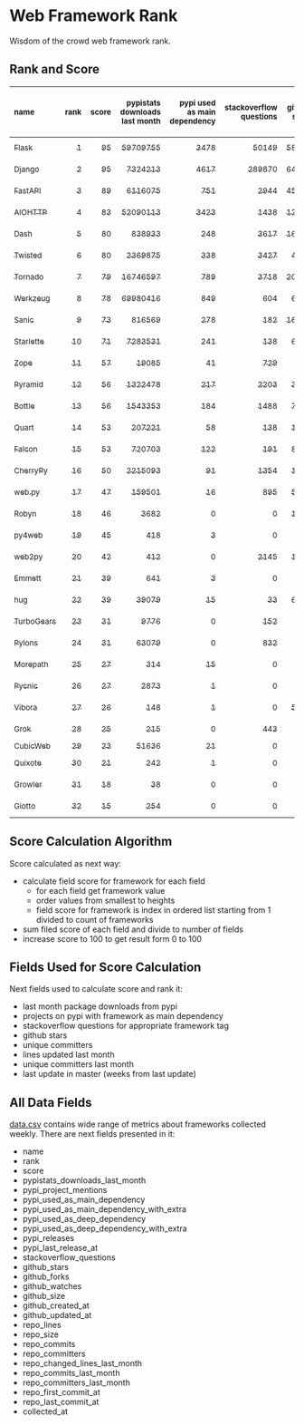 # Web Framework Rank
Wisdom of the crowd web framework rank.

## Rank and Score
<sub>name</sub> | <sub>rank</sub> | <sub>score</sub> | <sub>pypistats downloads last month</sub> | <sub>pypi used as main dependency</sub> | <sub>stackoverflow questions</sub> | <sub>github stars</sub> | <sub>repo unique committers</sub> | <sub>repo changed lines last month</sub> | <sub>repo unique committers last month</sub> | <sub>repo last commit</sub>
:--- | ---: | ---: | ---: | ---: | ---: | ---: | ---: | ---: | ---: | ---:
[<sub>Flask</sub>](https://github.com/pallets/flask "first commit: 2010-04-06; uses: Werkzeug") | [<sub>1</sub>](# "▲ +1 last week") | [<sub>95</sub>](# "▲ +3 last week") | [<sub>59709755</sub>](# "  #2 in pypistats downloads last month +1.39% last week") | [<sub>3478</sub>](# "  #2 in pypi used as main dependency +0.46% last week") | [<sub>50149</sub>](# "  #2 in stackoverflow questions +0.16% last week") | [<sub>58980</sub>](# "  #2 in github stars +0.13% last week") | [<sub>789</sub>](# "  #2 in repo unique committers +0.77% last week") | [<sub>2162</sub>](# "▲ #5 in repo changed lines last month +262.75% last week") | [<sub>12</sub>](# "  #3 in repo unique committers last month +33.33% last week") | [<sub>2022-05-14</sub>](# "▲ #1 in repo last commit 1 week ago")
[<sub>Django</sub>](https://github.com/django/django "first commit: 2005-07-13") | [<sub>2</sub>](# "▼ -1 last week") | [<sub>95</sub>](# "▼ +0 last week") | [<sub>7324213</sub>](# "  #5 in pypistats downloads last month -0.11% last week") | [<sub>4617</sub>](# "  #1 in pypi used as main dependency +0.57% last week") | [<sub>289870</sub>](# "  #1 in stackoverflow questions +0.12% last week") | [<sub>64062</sub>](# "  #1 in github stars +0.23% last week") | [<sub>2690</sub>](# "  #1 in repo unique committers +0.15% last week") | [<sub>5675</sub>](# "  #3 in repo changed lines last month +27.41% last week") | [<sub>39</sub>](# "▼ #2 in repo unique committers last month -4.88% last week") | [<sub>2022-05-13</sub>](# "▼ #4 in repo last commit 1 week ago")
[<sub>FastAPI</sub>](https://github.com/tiangolo/fastapi "first commit: 2018-12-05; uses: Starlette") | [<sub>3</sub>](# "  +0 last week") | [<sub>89</sub>](# "  +4 last week") | [<sub>6116075</sub>](# "  #7 in pypistats downloads last month +2.94% last week") | [<sub>751</sub>](# "  #6 in pypi used as main dependency +0.67% last week") | [<sub>2944</sub>](# "  #6 in stackoverflow questions +1.48% last week") | [<sub>45127</sub>](# "  #3 in github stars +1.0% last week") | [<sub>329</sub>](# "  #8 in repo unique committers +10.03% last week") | [<sub>5155</sub>](# "  #4 in repo changed lines last month +586.42% last week") | [<sub>44</sub>](# "▲ #1 in repo unique committers last month +633.33% last week") | [<sub>2022-05-14</sub>](# "▲ #1 in repo last commit 1 week ago")
[<sub>AIOHTTP</sub>](https://github.com/aio-libs/aiohttp "first commit: 2013-10-01") | [<sub>4</sub>](# "  +0 last week") | [<sub>83</sub>](# "  +0 last week") | [<sub>52090113</sub>](# "  #3 in pypistats downloads last month +1.37% last week") | [<sub>3423</sub>](# "  #3 in pypi used as main dependency +0.59% last week") | [<sub>1438</sub>](# "  #10 in stackoverflow questions +0.7% last week") | [<sub>12425</sub>](# "  #7 in github stars +0.18% last week") | [<sub>665</sub>](# "  #3 in repo unique committers +0.3% last week") | [<sub>49</sub>](# "  #14 in repo changed lines last month -14.04% last week") | [<sub>9</sub>](# "▼ #5 in repo unique committers last month +12.5% last week") | [<sub>2022-05-13</sub>](# "▼ #4 in repo last commit 1 week ago")
[<sub>Dash</sub>](https://github.com/plotly/dash "first commit: 2015-04-10") | [<sub>5</sub>](# "▲ +1 last week") | [<sub>80</sub>](# "▲ -1 last week") | [<sub>838933</sub>](# "  #12 in pypistats downloads last month -0.61% last week") | [<sub>248</sub>](# "  #9 in pypi used as main dependency +0.81% last week") | [<sub>3617</sub>](# "  #4 in stackoverflow questions +0.5% last week") | [<sub>16448</sub>](# "  #5 in github stars +0.25% last week") | [<sub>138</sub>](# "  #16 in repo unique committers +0.0% last week") | [<sub>759260</sub>](# "  #1 in repo changed lines last month -5.47% last week") | [<sub>12</sub>](# "▼ #3 in repo unique committers last month +0.0% last week") | [<sub>2022-05-12</sub>](# "▼ #4 in repo last commit 1 week ago")
[<sub>Twisted</sub>](https://github.com/twisted/twisted "first commit: 2001-07-09") | [<sub>6</sub>](# "▼ -1 last week") | [<sub>80</sub>](# "▼ -2 last week") | [<sub>2369875</sub>](# "  #8 in pypistats downloads last month -0.01% last week") | [<sub>338</sub>](# "  #7 in pypi used as main dependency +0.0% last week") | [<sub>3427</sub>](# "  #5 in stackoverflow questions +0.09% last week") | [<sub>4596</sub>](# "  #15 in github stars +0.22% last week") | [<sub>272</sub>](# "  #9 in repo unique committers +0.0% last week") | [<sub>12833</sub>](# "  #2 in repo changed lines last month +38.6% last week") | [<sub>8</sub>](# "▲ #6 in repo unique committers last month +60.0% last week") | [<sub>2022-05-11</sub>](# "▼ #4 in repo last commit 1 week ago")
[<sub>Tornado</sub>](https://github.com/tornadoweb/tornado "first commit: 2009-09-09") | [<sub>7</sub>](# "▲ +1 last week") | [<sub>79</sub>](# "▲ +0 last week") | [<sub>16746597</sub>](# "  #4 in pypistats downloads last month +2.16% last week") | [<sub>789</sub>](# "  #5 in pypi used as main dependency +0.13% last week") | [<sub>3718</sub>](# "  #3 in stackoverflow questions -0.05% last week") | [<sub>20543</sub>](# "  #4 in github stars +0.04% last week") | [<sub>438</sub>](# "  #5 in repo unique committers +0.0% last week") | [<sub>12</sub>](# "  #15 in repo changed lines last month -64.71% last week") | [<sub>2</sub>](# "▼ #12 in repo unique committers last month +0.0% last week") | [<sub>2022-04-22</sub>](# "▼ #14 in repo last commit 4 weeks ago")
[<sub>Werkzeug</sub>](https://github.com/pallets/werkzeug "first commit: 2007-05-04; used by: Flask and Quart") | [<sub>8</sub>](# "▼ -1 last week") | [<sub>78</sub>](# "▼ -2 last week") | [<sub>69980416</sub>](# "  #1 in pypistats downloads last month +1.94% last week") | [<sub>849</sub>](# "  #4 in pypi used as main dependency +0.71% last week") | [<sub>604</sub>](# "  #15 in stackoverflow questions -0.17% last week") | [<sub>6073</sub>](# "  #12 in github stars +0.08% last week") | [<sub>462</sub>](# "  #4 in repo unique committers +0.0% last week") | [<sub>600</sub>](# "  #8 in repo changed lines last month +0.0% last week") | [<sub>5</sub>](# "  #7 in repo unique committers last month +0.0% last week") | [<sub>2022-05-01</sub>](# "▼ #12 in repo last commit 2 weeks ago")
[<sub>Sanic</sub>](https://github.com/sanic-org/sanic "first commit: 2016-05-26") | [<sub>9</sub>](# "▲ +1 last week") | [<sub>73</sub>](# "▲ +3 last week") | [<sub>816569</sub>](# "  #13 in pypistats downloads last month +2.26% last week") | [<sub>278</sub>](# "  #8 in pypi used as main dependency +1.09% last week") | [<sub>182</sub>](# "  #18 in stackoverflow questions +0.55% last week") | [<sub>16105</sub>](# "  #6 in github stars +0.07% last week") | [<sub>350</sub>](# "  #7 in repo unique committers +0.0% last week") | [<sub>337</sub>](# "▲ #10 in repo changed lines last month +73.71% last week") | [<sub>5</sub>](# "▲ #7 in repo unique committers last month +25.0% last week") | [<sub>2022-05-12</sub>](# "▲ #4 in repo last commit 1 week ago")
[<sub>Starlette</sub>](https://github.com/encode/starlette "first commit: 2018-06-25; used by: FastAPI") | [<sub>10</sub>](# "▼ -1 last week") | [<sub>71</sub>](# "▼ -2 last week") | [<sub>7283531</sub>](# "  #6 in pypistats downloads last month +2.85% last week") | [<sub>241</sub>](# "  #10 in pypi used as main dependency +0.84% last week") | [<sub>138</sub>](# "▲ #20 in stackoverflow questions +0.73% last week") | [<sub>6950</sub>](# "  #10 in github stars +0.4% last week") | [<sub>211</sub>](# "  #12 in repo unique committers +0.0% last week") | [<sub>716</sub>](# "▼ #7 in repo changed lines last month -3.89% last week") | [<sub>5</sub>](# "▼ #7 in repo unique committers last month -16.67% last week") | [<sub>2022-05-09</sub>](# "▼ #4 in repo last commit 1 week ago")
[<sub>Zope</sub>](https://github.com/zopefoundation/Zope "first commit: 1996-06-17") | [<sub>11</sub>](# "▲ +4 last week") | [<sub>57</sub>](# "▲ +3 last week") | [<sub>19085</sub>](# "  #20 in pypistats downloads last month -6.88% last week") | [<sub>41</sub>](# "  #16 in pypi used as main dependency +0.0% last week") | [<sub>729</sub>](# "  #14 in stackoverflow questions +0.14% last week") | [<sub>288</sub>](# "  #25 in github stars +0.0% last week") | [<sub>172</sub>](# "  #14 in repo unique committers +0.58% last week") | [<sub>113</sub>](# "▲ #11 in repo changed lines last month -38.92% last week") | [<sub>3</sub>](# "▲ #10 in repo unique committers last month +50.0% last week") | [<sub>2022-05-11</sub>](# "▲ #4 in repo last commit 1 week ago")
[<sub>Pyramid</sub>](https://github.com/Pylons/pyramid "first commit: 2008-07-04; used by: CubicWeb") | [<sub>12</sub>](# "  +0 last week") | [<sub>56</sub>](# "  +0 last week") | [<sub>1322478</sub>](# "  #11 in pypistats downloads last month -1.74% last week") | [<sub>217</sub>](# "  #11 in pypi used as main dependency +0.46% last week") | [<sub>2203</sub>](# "  #7 in stackoverflow questions -0.05% last week") | [<sub>3661</sub>](# "  #16 in github stars +0.05% last week") | [<sub>358</sub>](# "  #6 in repo unique committers +0.0% last week") | [<sub>0</sub>](# "▲ #16 in repo changed lines last month +100% last week") | [<sub>0</sub>](# "▲ #16 in repo unique committers last month +100% last week") | [<sub>2022-03-13</sub>](# "  #20 in repo last commit 9 weeks ago")
[<sub>Bottle</sub>](https://github.com/bottlepy/bottle "first commit: 2009-06-30") | [<sub>13</sub>](# "  +0 last week") | [<sub>56</sub>](# "  +1 last week") | [<sub>1543353</sub>](# "  #10 in pypistats downloads last month -4.5% last week") | [<sub>184</sub>](# "  #12 in pypi used as main dependency +1.66% last week") | [<sub>1488</sub>](# "  #9 in stackoverflow questions +0.13% last week") | [<sub>7608</sub>](# "  #9 in github stars +0.07% last week") | [<sub>226</sub>](# "  #11 in repo unique committers +0.0% last week") | [<sub>0</sub>](# "▲ #16 in repo changed lines last month +100% last week") | [<sub>0</sub>](# "▲ #16 in repo unique committers last month +100% last week") | [<sub>2022-03-01</sub>](# "  #22 in repo last commit 11 weeks ago")
[<sub>Quart</sub>](https://gitlab.com/pgjones/quart "first commit: 2017-05-14; uses: Werkzeug") | [<sub>14</sub>](# "  +0 last week") | [<sub>53</sub>](# "  -2 last week") | [<sub>207221</sub>](# "  #15 in pypistats downloads last month -2.16% last week") | [<sub>58</sub>](# "  #15 in pypi used as main dependency +1.75% last week") | [<sub>138</sub>](# "  #20 in stackoverflow questions +0.0% last week") | [<sub>1051</sub>](# "  #20 in github stars +0.29% last week") | [<sub>68</sub>](# "  #19 in repo unique committers +0.0% last week") | [<sub>68</sub>](# "▲ #12 in repo changed lines last month +0.0% last week") | [<sub>1</sub>](# "  #14 in repo unique committers last month +0.0% last week") | [<sub>2022-05-02</sub>](# "▼ #12 in repo last commit 2 weeks ago")
[<sub>Falcon</sub>](https://github.com/falconry/falcon "first commit: 2012-12-06; used by: hug") | [<sub>15</sub>](# "▼ -4 last week") | [<sub>53</sub>](# "▼ -6 last week") | [<sub>720703</sub>](# "  #14 in pypistats downloads last month +0.61% last week") | [<sub>122</sub>](# "  #13 in pypi used as main dependency +0.0% last week") | [<sub>191</sub>](# "  #17 in stackoverflow questions +0.0% last week") | [<sub>8762</sub>](# "  #8 in github stars +0.06% last week") | [<sub>194</sub>](# "  #13 in repo unique committers +0.0% last week") | [<sub>0</sub>](# "  #16 in repo changed lines last month -100.0% last week") | [<sub>0</sub>](# "▼ #16 in repo unique committers last month -100.0% last week") | [<sub>2022-04-09</sub>](# "  #16 in repo last commit 6 weeks ago")
[<sub>CherryPy</sub>](https://github.com/cherrypy/cherrypy "first commit: 2004-11-20") | [<sub>16</sub>](# "  +0 last week") | [<sub>50</sub>](# "  +0 last week") | [<sub>2215093</sub>](# "  #9 in pypistats downloads last month -1.4% last week") | [<sub>91</sub>](# "  #14 in pypi used as main dependency +0.0% last week") | [<sub>1354</sub>](# "  #11 in stackoverflow questions +0.0% last week") | [<sub>1541</sub>](# "  #18 in github stars +0.39% last week") | [<sub>145</sub>](# "  #15 in repo unique committers +0.0% last week") | [<sub>0</sub>](# "▲ #16 in repo changed lines last month +100% last week") | [<sub>0</sub>](# "▲ #16 in repo unique committers last month +100% last week") | [<sub>2022-03-13</sub>](# "  #20 in repo last commit 9 weeks ago")
[<sub>web.py</sub>](https://github.com/webpy/webpy "first commit: 1970-01-01") | [<sub>17</sub>](# "▲ +1 last week") | [<sub>47</sub>](# "▲ +1 last week") | [<sub>159501</sub>](# "  #16 in pypistats downloads last month +6.3% last week") | [<sub>16</sub>](# "  #18 in pypi used as main dependency +0.0% last week") | [<sub>895</sub>](# "  #12 in stackoverflow questions +0.11% last week") | [<sub>5689</sub>](# "  #14 in github stars +0.04% last week") | [<sub>92</sub>](# "  #18 in repo unique committers +0.0% last week") | [<sub>0</sub>](# "▲ #16 in repo changed lines last month +100% last week") | [<sub>0</sub>](# "▲ #16 in repo unique committers last month +100% last week") | [<sub>2022-03-27</sub>](# "  #18 in repo last commit 7 weeks ago")
[<sub>Robyn</sub>](https://github.com/sansyrox/robyn "first commit: 2021-05-22") | [<sub>18</sub>](# "▲ +1 last week") | [<sub>46</sub>](# "▲ +3 last week") | [<sub>3682</sub>](# "  #22 in pypistats downloads last month +24.35% last week") | [<sub>0</sub>](# "  #26 in pypi used as main dependency +100% last week") | [<sub>0</sub>](# "  #23 in stackoverflow questions +100% last week") | [<sub>1280</sub>](# "  #19 in github stars +1.51% last week") | [<sub>13</sub>](# "  #27 in repo unique committers +0.0% last week") | [<sub>924</sub>](# "▲ #6 in repo changed lines last month +85.54% last week") | [<sub>2</sub>](# "▼ #12 in repo unique committers last month +0.0% last week") | [<sub>2022-05-14</sub>](# "▲ #1 in repo last commit 1 week ago")
[<sub>py4web</sub>](https://github.com/web2py/py4web "first commit: 2019-03-25") | [<sub>19</sub>](# "▼ -2 last week") | [<sub>45</sub>](# "▼ -3 last week") | [<sub>418</sub>](# "▲ #25 in pypistats downloads last month -22.45% last week") | [<sub>3</sub>](# "  #21 in pypi used as main dependency +0.0% last week") | [<sub>0</sub>](# "  #23 in stackoverflow questions +100% last week") | [<sub>177</sub>](# "  #27 in github stars +0.57% last week") | [<sub>60</sub>](# "  #20 in repo unique committers +0.0% last week") | [<sub>584</sub>](# "▼ #9 in repo changed lines last month -11.38% last week") | [<sub>3</sub>](# "  #10 in repo unique committers last month +0.0% last week") | [<sub>2022-05-07</sub>](# "▼ #4 in repo last commit 2 weeks ago")
[<sub>web2py</sub>](https://github.com/web2py/web2py "first commit: 2011-11-23") | [<sub>20</sub>](# "▲ +1 last week") | [<sub>42</sub>](# "▲ +1 last week") | [<sub>412</sub>](# "▲ #26 in pypistats downloads last month +7.57% last week") | [<sub>0</sub>](# "  #26 in pypi used as main dependency +100% last week") | [<sub>2145</sub>](# "  #8 in stackoverflow questions +0.0% last week") | [<sub>1990</sub>](# "  #17 in github stars +0.05% last week") | [<sub>271</sub>](# "  #10 in repo unique committers +0.0% last week") | [<sub>0</sub>](# "▲ #16 in repo changed lines last month +100% last week") | [<sub>0</sub>](# "▲ #16 in repo unique committers last month +100% last week") | [<sub>2022-03-21</sub>](# "  #19 in repo last commit 8 weeks ago")
[<sub>Emmett</sub>](https://github.com/emmett-framework/emmett "first commit: 2014-10-22") | [<sub>21</sub>](# "▼ -1 last week") | [<sub>39</sub>](# "▼ -3 last week") | [<sub>641</sub>](# "▲ #24 in pypistats downloads last month -6.29% last week") | [<sub>3</sub>](# "  #21 in pypi used as main dependency +0.0% last week") | [<sub>0</sub>](# "  #23 in stackoverflow questions +100% last week") | [<sub>755</sub>](# "  #22 in github stars +0.13% last week") | [<sub>22</sub>](# "  #26 in repo unique committers +0.0% last week") | [<sub>53</sub>](# "▼ #13 in repo changed lines last month -92.42% last week") | [<sub>1</sub>](# "  #14 in repo unique committers last month +0.0% last week") | [<sub>2022-04-19</sub>](# "▼ #14 in repo last commit 4 weeks ago")
[<sub>hug</sub>](https://github.com/hugapi/hug "first commit: 2015-07-17; uses: Falcon") | [<sub>22</sub>](# "  +0 last week") | [<sub>39</sub>](# "  +0 last week") | [<sub>39079</sub>](# "  #19 in pypistats downloads last month +2.63% last week") | [<sub>15</sub>](# "  #19 in pypi used as main dependency +0.0% last week") | [<sub>33</sub>](# "  #22 in stackoverflow questions +0.0% last week") | [<sub>6614</sub>](# "  #11 in github stars +0.02% last week") | [<sub>123</sub>](# "  #17 in repo unique committers +0.0% last week") | [<sub>0</sub>](# "▲ #16 in repo changed lines last month +100% last week") | [<sub>0</sub>](# "▲ #16 in repo unique committers last month +100% last week") | [<sub>2020-08-10</sub>](# "  #27 in repo last commit 92 weeks ago")
[<sub>TurboGears</sub>](https://github.com/TurboGears/tg2 "first commit: 2007-06-27") | [<sub>23</sub>](# "  +0 last week") | [<sub>31</sub>](# "  +1 last week") | [<sub>9776</sub>](# "  #21 in pypistats downloads last month +8.51% last week") | [<sub>0</sub>](# "  #26 in pypi used as main dependency +100% last week") | [<sub>152</sub>](# "  #19 in stackoverflow questions +0.0% last week") | [<sub>778</sub>](# "  #21 in github stars +0.0% last week") | [<sub>35</sub>](# "  #23 in repo unique committers +0.0% last week") | [<sub>0</sub>](# "▲ #16 in repo changed lines last month +100% last week") | [<sub>0</sub>](# "▲ #16 in repo unique committers last month +100% last week") | [<sub>2021-05-26</sub>](# "  #24 in repo last commit 51 weeks ago")
[<sub>Pylons</sub>](https://github.com/Pylons/pylons "first commit: 2006-02-18") | [<sub>24</sub>](# "  +0 last week") | [<sub>31</sub>](# "  +1 last week") | [<sub>63079</sub>](# "  #17 in pypistats downloads last month -4.91% last week") | [<sub>0</sub>](# "  #26 in pypi used as main dependency +100% last week") | [<sub>832</sub>](# "  #13 in stackoverflow questions +0.0% last week") | [<sub>217</sub>](# "  #26 in github stars +0.0% last week") | [<sub>36</sub>](# "  #22 in repo unique committers +0.0% last week") | [<sub>0</sub>](# "▲ #16 in repo changed lines last month +100% last week") | [<sub>0</sub>](# "▲ #16 in repo unique committers last month +100% last week") | [<sub>2018-01-12</sub>](# "  #30 in repo last commit 227 weeks ago")
[<sub>Morepath</sub>](https://github.com/morepath/morepath "first commit: 2013-07-17") | [<sub>25</sub>](# "  +0 last week") | [<sub>27</sub>](# "  -1 last week") | [<sub>314</sub>](# "▼ #27 in pypistats downloads last month -70.98% last week") | [<sub>15</sub>](# "  #19 in pypi used as main dependency +0.0% last week") | [<sub>0</sub>](# "  #23 in stackoverflow questions +100% last week") | [<sub>393</sub>](# "  #24 in github stars +0.0% last week") | [<sub>27</sub>](# "  #24 in repo unique committers +0.0% last week") | [<sub>0</sub>](# "▲ #16 in repo changed lines last month +100% last week") | [<sub>0</sub>](# "▲ #16 in repo unique committers last month +100% last week") | [<sub>2021-04-18</sub>](# "  #25 in repo last commit 56 weeks ago")
[<sub>Pycnic</sub>](https://github.com/nullism/pycnic "first commit: 2015-11-04") | [<sub>26</sub>](# "  +0 last week") | [<sub>27</sub>](# "  +1 last week") | [<sub>2873</sub>](# "  #23 in pypistats downloads last month +7.36% last week") | [<sub>1</sub>](# "  #23 in pypi used as main dependency +0.0% last week") | [<sub>0</sub>](# "  #23 in stackoverflow questions +100% last week") | [<sub>155</sub>](# "  #28 in github stars +0.0% last week") | [<sub>11</sub>](# "  #28 in repo unique committers +0.0% last week") | [<sub>0</sub>](# "▲ #16 in repo changed lines last month +100% last week") | [<sub>0</sub>](# "▲ #16 in repo unique committers last month +100% last week") | [<sub>2022-04-05</sub>](# "  #17 in repo last commit 6 weeks ago")
[<sub>Vibora</sub>](https://github.com/vibora-io/vibora "first commit: 2018-06-13") | [<sub>27</sub>](# "  +0 last week") | [<sub>26</sub>](# "  +0 last week") | [<sub>148</sub>](# "  #31 in pypistats downloads last month +7.25% last week") | [<sub>1</sub>](# "  #23 in pypi used as main dependency +0.0% last week") | [<sub>0</sub>](# "  #23 in stackoverflow questions +100% last week") | [<sub>5726</sub>](# "  #13 in github stars -0.03% last week") | [<sub>27</sub>](# "  #24 in repo unique committers +0.0% last week") | [<sub>0</sub>](# "▲ #16 in repo changed lines last month +100% last week") | [<sub>0</sub>](# "▲ #16 in repo unique committers last month +100% last week") | [<sub>2019-02-11</sub>](# "  #29 in repo last commit 170 weeks ago")
[<sub>Grok</sub>](https://github.com/zopefoundation/grok "first commit: 2006-10-14") | [<sub>28</sub>](# "  +0 last week") | [<sub>25</sub>](# "  +1 last week") | [<sub>215</sub>](# "  #30 in pypistats downloads last month +39.61% last week") | [<sub>0</sub>](# "  #26 in pypi used as main dependency +100% last week") | [<sub>443</sub>](# "  #16 in stackoverflow questions +0.45% last week") | [<sub>20</sub>](# "  #31 in github stars +0.0% last week") | [<sub>40</sub>](# "  #21 in repo unique committers +0.0% last week") | [<sub>0</sub>](# "▲ #16 in repo changed lines last month +100% last week") | [<sub>0</sub>](# "▲ #16 in repo unique committers last month +100% last week") | [<sub>2020-09-02</sub>](# "  #26 in repo last commit 89 weeks ago")
[<sub>CubicWeb</sub>](https://forge.extranet.logilab.fr/cubicweb/cubicweb "uses: Pyramid") | [<sub>29</sub>](# "  +0 last week") | [<sub>23</sub>](# "  +1 last week") | [<sub>51636</sub>](# "  #18 in pypistats downloads last month -17.5% last week") | [<sub>21</sub>](# "  #17 in pypi used as main dependency +0.0% last week") | [<sub>0</sub>](# "  #23 in stackoverflow questions +100% last week") | [<sub>0</sub>](# "  #32 in github stars +100% last week") | [<sub>0</sub>](# "  #32 in repo unique committers +100% last week") | [<sub>0</sub>](# "▲ #16 in repo changed lines last month +100% last week") | [<sub>0</sub>](# "▲ #16 in repo unique committers last month +100% last week") | [<sub></sub>](# "  #31 in repo last commit")
[<sub>Quixote</sub>](https://github.com/nascheme/quixote "first commit: 2006-03-16") | [<sub>30</sub>](# "  +0 last week") | [<sub>21</sub>](# "  +0 last week") | [<sub>242</sub>](# "  #29 in pypistats downloads last month -13.57% last week") | [<sub>1</sub>](# "  #23 in pypi used as main dependency +0.0% last week") | [<sub>0</sub>](# "  #23 in stackoverflow questions +100% last week") | [<sub>81</sub>](# "  #29 in github stars +0.0% last week") | [<sub>6</sub>](# "  #29 in repo unique committers +0.0% last week") | [<sub>0</sub>](# "▲ #16 in repo changed lines last month +100% last week") | [<sub>0</sub>](# "▲ #16 in repo unique committers last month +100% last week") | [<sub>2022-02-15</sub>](# "  #23 in repo last commit 13 weeks ago")
[<sub>Growler</sub>](https://github.com/pyGrowler/Growler "first commit: 2014-08-17") | [<sub>31</sub>](# "  +0 last week") | [<sub>18</sub>](# "  +0 last week") | [<sub>38</sub>](# "  #32 in pypistats downloads last month +111.11% last week") | [<sub>0</sub>](# "  #26 in pypi used as main dependency +100% last week") | [<sub>0</sub>](# "  #23 in stackoverflow questions +100% last week") | [<sub>688</sub>](# "  #23 in github stars +0.15% last week") | [<sub>6</sub>](# "  #29 in repo unique committers +0.0% last week") | [<sub>0</sub>](# "▲ #16 in repo changed lines last month +100% last week") | [<sub>0</sub>](# "▲ #16 in repo unique committers last month +100% last week") | [<sub>2020-03-08</sub>](# "  #28 in repo last commit 114 weeks ago")
[<sub>Giotto</sub>](https://github.com/priestc/giotto "first commit: 2012-02-26") | [<sub>32</sub>](# "  +0 last week") | [<sub>15</sub>](# "  +0 last week") | [<sub>254</sub>](# "  #28 in pypistats downloads last month -17.8% last week") | [<sub>0</sub>](# "  #26 in pypi used as main dependency +100% last week") | [<sub>0</sub>](# "  #23 in stackoverflow questions +100% last week") | [<sub>56</sub>](# "  #30 in github stars +1.82% last week") | [<sub>3</sub>](# "  #31 in repo unique committers +0.0% last week") | [<sub>0</sub>](# "▲ #16 in repo changed lines last month +100% last week") | [<sub>0</sub>](# "▲ #16 in repo unique committers last month +100% last week") | [<sub>2013-10-07</sub>](# "  #31 in repo last commit 449 weeks ago")

## Score Calculation Algorithm
Score calculated as next way:
- calculate field score for framework for each field
  - for each field get framework value
  - order values from smallest to heights
  - field score for framework is index in ordered list starting from 1 divided to count of frameworks
- sum filed score of each field and divide to number of fields
- increase score to 100 to get result form 0 to 100

## Fields Used for Score Calculation
Next fields used to calculate score and rank it:
- last month package downloads from pypi
- projects on pypi with framework as main dependency
- stackoverflow questions for appropriate framework tag
- github stars
- unique committers
- lines updated last month
- unique committers last month
- last update in master (weeks from last update)

## All Data Fields
[data.csv](data.csv) contains wide range of metrics about frameworks collected weekly.
There are next fields presented in it: 

- name
- rank
- score
- pypistats_downloads_last_month
- pypi_project_mentions
- pypi_used_as_main_dependency
- pypi_used_as_main_dependency_with_extra
- pypi_used_as_deep_dependency
- pypi_used_as_deep_dependency_with_extra
- pypi_releases
- pypi_last_release_at
- stackoverflow_questions
- github_stars
- github_forks
- github_watches
- github_size
- github_created_at
- github_updated_at
- repo_lines
- repo_size
- repo_commits
- repo_committers
- repo_changed_lines_last_month
- repo_commits_last_month
- repo_committers_last_month
- repo_first_commit_at
- repo_last_commit_at
- collected_at
